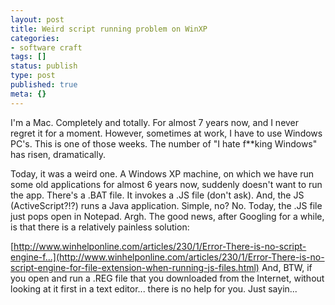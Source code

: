 ```yaml
---
layout: post
title: Weird script running problem on WinXP
categories:
- software craft
tags: []
status: publish
type: post
published: true
meta: {}
---
```


I'm a Mac. Completely and totally. For almost 7 years now, and I never regret it for a moment. However, sometimes at work, I have to use Windows PC's. This is one of those weeks. The number of "I hate f**king Windows" has risen, dramatically.

 Today, it was a weird one. A Windows XP machine, on which we have run some old applications for almost 6 years now, suddenly doesn't want to run the app. 
 There's a .BAT file. It invokes a .JS file (don't ask). And, the JS (ActiveScript?!?) runs a Java application. Simple, no? No. Today, the .JS file just pops open in Notepad. Argh. The good news, after Googling for a while, is that there is a relatively painless solution: 
 
[http://www.winhelponline.com/articles/230/1/Error-There-is-no-script-engine-f...](http://www.winhelponline.com/articles/230/1/Error-There-is-no-script-engine-for-file-extension-when-running-js-files.html) 
 And, BTW, if you open and run a .REG file that you downloaded from the Internet, without looking at it first in a text editor... there is no help for you. Just sayin...
